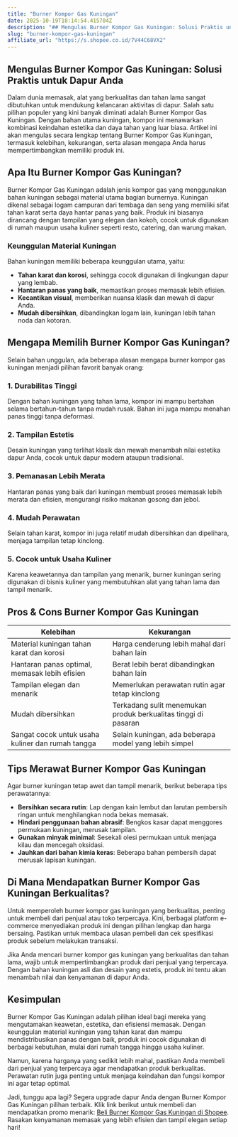 ```yaml
---
title: "Burner Kompor Gas Kuningan"
date: 2025-10-19T18:14:54.415704Z
description: "## Mengulas Burner Kompor Gas Kuningan: Solusi Praktis untuk Dapur Anda..."
slug: "burner-kompor-gas-kuningan"
affiliate_url: "https://s.shopee.co.id/7V44C68VX2"
---
```

## Mengulas Burner Kompor Gas Kuningan: Solusi Praktis untuk Dapur Anda

Dalam dunia memasak, alat yang berkualitas dan tahan lama sangat dibutuhkan untuk mendukung kelancaran aktivitas di dapur. Salah satu pilihan populer yang kini banyak diminati adalah Burner Kompor Gas Kuningan. Dengan bahan utama kuningan, kompor ini menawarkan kombinasi keindahan estetika dan daya tahan yang luar biasa. Artikel ini akan mengulas secara lengkap tentang Burner Kompor Gas Kuningan, termasuk kelebihan, kekurangan, serta alasan mengapa Anda harus mempertimbangkan memiliki produk ini.

## Apa Itu Burner Kompor Gas Kuningan?

Burner Kompor Gas Kuningan adalah jenis kompor gas yang menggunakan bahan kuningan sebagai material utama bagian burnernya. Kuningan dikenal sebagai logam campuran dari tembaga dan seng yang memiliki sifat tahan karat serta daya hantar panas yang baik. Produk ini biasanya dirancang dengan tampilan yang elegan dan kokoh, cocok untuk digunakan di rumah maupun usaha kuliner seperti resto, catering, dan warung makan.

### Keunggulan Material Kuningan
Bahan kuningan memiliki beberapa keunggulan utama, yaitu:
- **Tahan karat dan korosi**, sehingga cocok digunakan di lingkungan dapur yang lembab.
- **Hantaran panas yang baik**, memastikan proses memasak lebih efisien.
- **Kecantikan visual**, memberikan nuansa klasik dan mewah di dapur Anda.
- **Mudah dibersihkan**, dibandingkan logam lain, kuningan lebih tahan noda dan kotoran.

## Mengapa Memilih Burner Kompor Gas Kuningan?

Selain bahan unggulan, ada beberapa alasan mengapa burner kompor gas kuningan menjadi pilihan favorit banyak orang:

### 1. Durabilitas Tinggi
Dengan bahan kuningan yang tahan lama, kompor ini mampu bertahan selama bertahun-tahun tanpa mudah rusak. Bahan ini juga mampu menahan panas tinggi tanpa deformasi.

### 2. Tampilan Estetis
Desain kuningan yang terlihat klasik dan mewah menambah nilai estetika dapur Anda, cocok untuk dapur modern ataupun tradisional.

### 3. Pemanasan Lebih Merata
Hantaran panas yang baik dari kuningan membuat proses memasak lebih merata dan efisien, mengurangi risiko makanan gosong dan jebol.

### 4. Mudah Perawatan
Selain tahan karat, kompor ini juga relatif mudah dibersihkan dan dipelihara, menjaga tampilan tetap kinclong.

### 5. Cocok untuk Usaha Kuliner
Karena keawetannya dan tampilan yang menarik, burner kuningan sering digunakan di bisnis kuliner yang membutuhkan alat yang tahan lama dan tampil menarik.

## Pros & Cons Burner Kompor Gas Kuningan

| Kelebihan                                        | Kekurangan                                    |
|--------------------------------------------------|----------------------------------------------|
| Material kuningan tahan karat dan korosi        | Harga cenderung lebih mahal dari bahan lain   |
| Hantaran panas optimal, memasak lebih efisien  | Berat lebih berat dibandingkan bahan lain   |
| Tampilan elegan dan menarik                     | Memerlukan perawatan rutin agar tetap kinclong |
| Mudah dibersihkan                              | Terkadang sulit menemukan produk berkualitas tinggi di pasaran |
| Sangat cocok untuk usaha kuliner dan rumah tangga | Selain kuningan, ada beberapa model yang lebih simpel |

## Tips Merawat Burner Kompor Gas Kuningan

Agar burner kuningan tetap awet dan tampil menarik, berikut beberapa tips perawatannya:

- **Bersihkan secara rutin**: Lap dengan kain lembut dan larutan pembersih ringan untuk menghilangkan noda bekas memasak.
- **Hindari penggunaan bahan abrasif**: Bengkos kasar dapat menggores permukaan kuningan, merusak tampilan.
- **Gunakan minyak minimal**: Sesekali olesi permukaan untuk menjaga kilau dan mencegah oksidasi.
- **Jauhkan dari bahan kimia keras**: Beberapa bahan pembersih dapat merusak lapisan kuningan.

## Di Mana Mendapatkan Burner Kompor Gas Kuningan Berkualitas?

Untuk memperoleh burner kompor gas kuningan yang berkualitas, penting untuk membeli dari penjual atau toko terpercaya. Kini, berbagai platform e-commerce menyediakan produk ini dengan pilihan lengkap dan harga bersaing. Pastikan untuk membaca ulasan pembeli dan cek spesifikasi produk sebelum melakukan transaksi.

Jika Anda mencari burner kompor gas kuningan yang berkualitas dan tahan lama, wajib untuk mempertimbangkan produk dari penjual yang terpercaya. Dengan bahan kuningan asli dan desain yang estetis, produk ini tentu akan menambah nilai dan kenyamanan di dapur Anda.

## Kesimpulan

Burner Kompor Gas Kuningan adalah pilihan ideal bagi mereka yang mengutamakan keawetan, estetika, dan efisiensi memasak. Dengan keunggulan material kuningan yang tahan karat dan mampu mendistribusikan panas dengan baik, produk ini cocok digunakan di berbagai kebutuhan, mulai dari rumah tangga hingga usaha kuliner.

Namun, karena harganya yang sedikit lebih mahal, pastikan Anda membeli dari penjual yang terpercaya agar mendapatkan produk berkualitas. Perawatan rutin juga penting untuk menjaga keindahan dan fungsi kompor ini agar tetap optimal.

Jadi, tunggu apa lagi? Segera upgrade dapur Anda dengan Burner Kompor Gas Kuningan pilihan terbaik. Klik link berikut untuk membeli dan mendapatkan promo menarik: [Beli Burner Kompor Gas Kuningan di Shopee](https://s.shopee.co.id/7V44C68VX2). Rasakan kenyamanan memasak yang lebih efisien dan tampil elegan setiap hari!